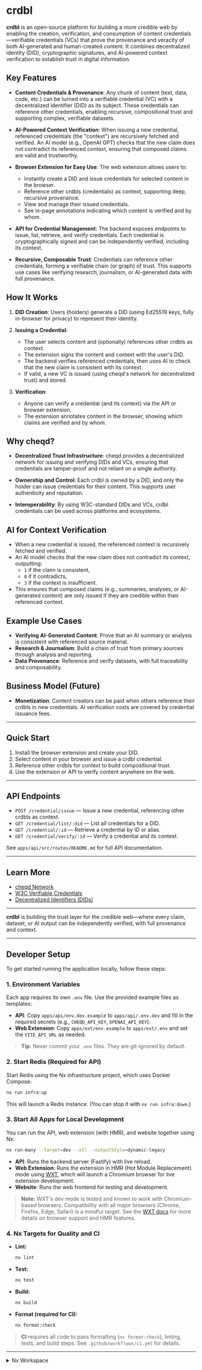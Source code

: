 # crdbl

**crdbl** is an open-source platform for building a more credible web by enabling the creation, verification, and consumption of content credentials—verifiable credentials (VCs) that prove the provenance and veracity of both AI-generated and human-created content. It combines decentralized identity (DID), cryptographic signatures, and AI-powered context verification to establish trust in digital information.

## Key Features

- **Content Credentials & Provenance**:
  Any chunk of content (text, data, code, etc.) can be turned into a verifiable credential (VC) with a decentralized identifier (DID) as its subject. These credentials can reference other credentials, enabling recursive, compositional trust and supporting complex, verifiable datasets.

- **AI-Powered Context Verification**:
  When issuing a new credential, referenced credentials (the "context") are recursively fetched and verified. An AI model (e.g., OpenAI GPT) checks that the new claim does not contradict its referenced context, ensuring that composed claims are valid and trustworthy.

- **Browser Extension for Easy Use**:
  The web extension allows users to:

  - Instantly create a DID and issue credentials for selected content in the browser.
  - Reference other crdbls (credentials) as context, supporting deep, recursive provenance.
  - View and manage their issued credentials.
  - See in-page annotations indicating which content is verified and by whom.

- **API for Credential Management**:
  The backend exposes endpoints to issue, list, retrieve, and verify credentials. Each credential is cryptographically signed and can be independently verified, including its context.

- **Recursive, Composable Trust**:
  Credentials can reference other credentials, forming a verifiable chain (or graph) of trust. This supports use cases like verifying research, journalism, or AI-generated data with full provenance.

## How It Works

1. **DID Creation**:
   Users (holders) generate a DID (using Ed25519 keys, fully in-browser for privacy) to represent their identity.

2. **Issuing a Credential**:

   - The user selects content and (optionally) references other crdbls as context.
   - The extension signs the content and context with the user's DID.
   - The backend verifies referenced credentials, then uses AI to check that the new claim is consistent with its context.
   - If valid, a new VC is issued (using cheqd's network for decentralized trust) and stored.

3. **Verification**:
   - Anyone can verify a credential (and its context) via the API or browser extension.
   - The extension annotates content in the browser, showing which claims are verified and by whom.

## Why cheqd?

- **Decentralized Trust Infrastructure**:
  cheqd provides a decentralized network for issuing and verifying DIDs and VCs, ensuring that credentials are tamper-proof and not reliant on a single authority.

- **Ownership and Control**:
  Each crdbl is owned by a DID, and only the holder can issue credentials for their content. This supports user authenticity and reputation.

- **Interoperability**:
  By using W3C-standard DIDs and VCs, crdbl credentials can be used across platforms and ecosystems.

## AI for Context Verification

- When a new credential is issued, the referenced context is recursively fetched and verified.
- An AI model checks that the new claim does not contradict its context, outputting:
  - `1` if the claim is consistent,
  - `0` if it contradicts,
  - `3` if the context is insufficient.
- This ensures that composed claims (e.g., summaries, analyses, or AI-generated content) are only issued if they are credible within their referenced context.

## Example Use Cases

- **Verifying AI-Generated Content**:
  Prove that an AI summary or analysis is consistent with referenced source material.
- **Research & Journalism**:
  Build a chain of trust from primary sources through analysis and reporting.
- **Data Provenance**:
  Reference and verify datasets, with full traceability and composability.

## Business Model (Future)

- **Monetization**:
  Content creators can be paid when others reference their crdbls in new credentials. AI verification costs are covered by credential issuance fees.

---

## Quick Start

1. Install the browser extension and create your DID.
2. Select content in your browser and issue a crdbl credential.
3. Reference other crdbls for context to build compositional trust.
4. Use the extension or API to verify content anywhere on the web.

---

## API Endpoints

- `POST /credential/issue` — Issue a new credential, referencing other crdbls as context.
- `GET /credential/list/:did` — List all credentials for a DID.
- `GET /credential/:id` — Retrieve a credential by ID or alias.
- `GET /credential/verify/:id` — Verify a credential and its context.

See `apps/api/src/routes/README.md` for full API documentation.

---

## Learn More

- [cheqd Network](https://cheqd.io/)
- [W3C Verifiable Credentials](https://www.w3.org/TR/vc-data-model/)
- [Decentralized Identifiers (DIDs)](https://www.w3.org/TR/did-core/)

---

**crdbl** is building the trust layer for the credible web—where every claim, dataset, or AI output can be independently verified, with full provenance and context.

---

## Developer Setup

To get started running the application locally, follow these steps:

### 1. Environment Variables

Each app requires its own `.env` file. Use the provided example files as templates:

- **API**: Copy `apps/api/env.dev.example` to `apps/api/.env.dev` and fill in the required secrets (e.g., `CHEQD_API_KEY`, `OPENAI_API_KEY`).
- **Web Extension**: Copy `apps/ext/env.example` to `apps/ext/.env` and set the `VITE_API_URL` as needed.

> **Tip:** Never commit your `.env` files. They are git-ignored by default.

### 2. Start Redis (Required for API)

Start Redis using the Nx infrastructure project, which uses Docker Compose:

```sh
nx run infra:up
```

This will launch a Redis instance. (You can stop it with `nx run infra:down`.)

### 3. Start All Apps for Local Development

You can run the API, web extension (with HMR), and website together using Nx:

```sh
nx run-many --target=dev --all --outputStyle=dynamic-legacy
```

- **API**: Runs the backend server (Fastify) with live reload.
- **Web Extension**: Runs the extension in HMR (Hot Module Replacement) mode using [WXT](https://wxt.dev/), which will launch a Chromium browser for live extension development.
- **Website**: Runs the web frontend for testing and development.

> **Note:** WXT's dev mode is tested and known to work with Chromium-based browsers. Compatibility with all major browsers (Chrome, Firefox, Edge, Safari) is a mindful target. See the [WXT docs](https://wxt.dev/) for more details on browser support and HMR features.

### 4. Nx Targets for Quality and CI

- **Lint:**
  ```sh
  nx lint
  ```
- **Test:**
  ```sh
  nx test
  ```
- **Build:**
  ```sh
  nx build
  ```
- **Format (required for CI):**
  ```sh
  nx format:check
  ```

> **CI** requires all code to pass formatting (`nx format:check`), linting, tests, and build steps. See `.github/workflows/ci.yml` for details.

---

<details>

<summary>Nx Workspace</summary>

# nx

<a alt="Nx logo" href="https://nx.dev" target="_blank" rel="noreferrer"><img src="https://raw.githubusercontent.com/nrwl/nx/master/images/nx-logo.png" width="45"></a>

✨ Your new, shiny [Nx workspace](https://nx.dev) is almost ready ✨.

[Learn more about this workspace setup and its capabilities](https://nx.dev/nx-api/js?utm_source=nx_project&utm_medium=readme&utm_campaign=nx_projects) or run `npx nx graph` to visually explore what was created. Now, let's get you up to speed!

## Finish your CI setup

[Click here to finish setting up your workspace!](https://cloud.nx.app/connect/HoycsGAe6J)

## Generate a library

```sh
npx nx g @nx/js:lib packages/pkg1 --publishable --importPath=@my-org/pkg1
```

## Run tasks

To build the library use:

```sh
npx nx build pkg1
```

To run any task with Nx use:

```sh
npx nx <target> <project-name>
```

These targets are either [inferred automatically](https://nx.dev/concepts/inferred-tasks?utm_source=nx_project&utm_medium=readme&utm_campaign=nx_projects) or defined in the `project.json` or `package.json` files.

[More about running tasks in the docs &raquo;](https://nx.dev/features/run-tasks?utm_source=nx_project&utm_medium=readme&utm_campaign=nx_projects)

## Versioning and releasing

To version and release the library use

```
npx nx release
```

Pass `--dry-run` to see what would happen without actually releasing the library.

[Learn more about Nx release &raquo;](hhttps://nx.dev/features/manage-releases?utm_source=nx_project&utm_medium=readme&utm_campaign=nx_projects)

## Keep TypeScript project references up to date

Nx automatically updates TypeScript [project references](https://www.typescriptlang.org/docs/handbook/project-references.html) in `tsconfig.json` files to ensure they remain accurate based on your project dependencies (`import` or `require` statements). This sync is automatically done when running tasks such as `build` or `typecheck`, which require updated references to function correctly.

To manually trigger the process to sync the project graph dependencies information to the TypeScript project references, run the following command:

```sh
npx nx sync
```

You can enforce that the TypeScript project references are always in the correct state when running in CI by adding a step to your CI job configuration that runs the following command:

```sh
npx nx sync:check
```

[Learn more about nx sync](https://nx.dev/reference/nx-commands#sync)

[Learn more about Nx on CI](https://nx.dev/ci/intro/ci-with-nx#ready-get-started-with-your-provider?utm_source=nx_project&utm_medium=readme&utm_campaign=nx_projects)

## Install Nx Console

Nx Console is an editor extension that enriches your developer experience. It lets you run tasks, generate code, and improves code autocompletion in your IDE. It is available for VSCode and IntelliJ.

[Install Nx Console &raquo;](https://nx.dev/getting-started/editor-setup?utm_source=nx_project&utm_medium=readme&utm_campaign=nx_projects)

## Useful links

Learn more:

- [Learn more about this workspace setup](https://nx.dev/nx-api/js?utm_source=nx_project&utm_medium=readme&utm_campaign=nx_projects)
- [Learn about Nx on CI](https://nx.dev/ci/intro/ci-with-nx?utm_source=nx_project&utm_medium=readme&utm_campaign=nx_projects)
- [Releasing Packages with Nx release](https://nx.dev/features/manage-releases?utm_source=nx_project&utm_medium=readme&utm_campaign=nx_projects)
- [What are Nx plugins?](https://nx.dev/concepts/nx-plugins?utm_source=nx_project&utm_medium=readme&utm_campaign=nx_projects)

And join the Nx community:

- [Discord](https://go.nx.dev/community)
- [Follow us on X](https://twitter.com/nxdevtools) or [LinkedIn](https://www.linkedin.com/company/nrwl)
- [Our Youtube channel](https://www.youtube.com/@nxdevtools)
- [Our blog](https://nx.dev/blog?utm_source=nx_project&utm_medium=readme&utm_campaign=nx_projects)

</details>
